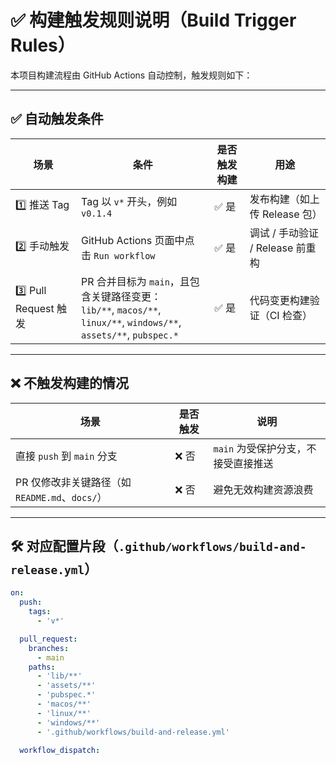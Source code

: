# ✅ 构建触发规则说明（Build Trigger Rules）

本项目构建流程由 GitHub Actions 自动控制，触发规则如下：

---

## ✅ 自动触发条件

| 场景 | 条件 | 是否触发构建 | 用途 |
|------|------|----------------|------|
| 1️⃣ 推送 Tag | Tag 以 `v*` 开头，例如 `v0.1.4` | ✅ 是 | 发布构建（如上传 Release 包） |
| 2️⃣ 手动触发 | GitHub Actions 页面中点击 `Run workflow` | ✅ 是 | 调试 / 手动验证 / Release 前重构 |
| 3️⃣ Pull Request 触发 | PR 合并目标为 `main`，且包含关键路径变更：<br/>`lib/**`, `macos/**`, `linux/**`, `windows/**`, `assets/**`, `pubspec.*` | ✅ 是 | 代码变更构建验证（CI 检查） |

---

## ❌ 不触发构建的情况

| 场景 | 是否触发 | 说明 |
|------|------------|------|
| 直接 `push` 到 `main` 分支 | ❌ 否 | `main` 为受保护分支，不接受直接推送 |
| PR 仅修改非关键路径（如 `README.md`、`docs/`） | ❌ 否 | 避免无效构建资源浪费 |

---

## 🛠 对应配置片段（`.github/workflows/build-and-release.yml`）

```yaml
on:
  push:
    tags:
      - 'v*'

  pull_request:
    branches:
      - main
    paths:
      - 'lib/**'
      - 'assets/**'
      - 'pubspec.*'
      - 'macos/**'
      - 'linux/**'
      - 'windows/**'
      - '.github/workflows/build-and-release.yml'

  workflow_dispatch:
